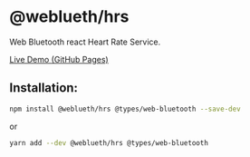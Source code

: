 # @weblueth/hrs

Web Bluetooth react Heart Rate Service.

[Live Demo (GitHub Pages)](https://jp-rad.github.io/weblueth-hrs/)

## Installation:

```bash
npm install @weblueth/hrs @types/web-bluetooth --save-dev
```

or

```bash
yarn add --dev @weblueth/hrs @types/web-bluetooth
```
